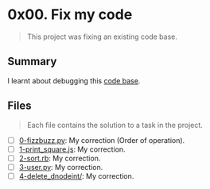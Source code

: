 # 0x00. Fix my code

> This project was fixing an existing code base.

## Summary

I learnt about debugging this [code base](https://github.com/alx-tools/0x00-Fix_My_Code_Challenge).

## Files

> Each file contains the solution to a task in the project.

- [ ] [0-fizzbuzz.py](https://github.com/Ebube-Ochemba/Fix_My_Code_Challenge/blob/master/0-fizzbuzz.py): My correction (Order of operation).
- [ ] [1-print_square.js](https://github.com/Ebube-Ochemba/Fix_My_Code_Challenge/blob/master/1-print_square.js): My correction.
- [ ] [2-sort.rb](https://github.com/Ebube-Ochemba/Fix_My_Code_Challenge/blob/master/2-sort.rb): My correction.
- [ ] [3-user.py](https://github.com/Ebube-Ochemba/Fix_My_Code_Challenge/blob/master/3-user.py): My correction.
- [ ] [4-delete_dnodeint/](https://github.com/Ebube-Ochemba/Fix_My_Code_Challenge/tree/master/4-delete_dnodeint): My correction.
